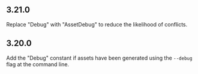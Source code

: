 ## 3.21.0

Replace "Debug" with "AssetDebug" to reduce the likelihood of conflicts.

## 3.20.0

Add the "Debug" constant if assets have been generated using the `--debug` flag
at the command line.
